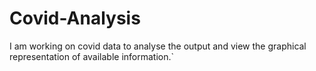 # Covid-Analysis
I am working on covid data to analyse the output and view the graphical representation of available information.`
